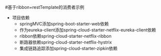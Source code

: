 #基于ribbon+restTemplate的消费者示例
* 项目依赖  
    * springMVC添加spring-boot-starter-web依赖  
    * 作为eureka-client添加spring-cloud-starter-netflix-eureka-client依赖  
    * ribbon依赖spring-cloud-starter-netflix-ribbon
    * 断路器依赖spring-cloud-starter-netflix-hystrix
    * 集成链路追踪添加spring-cloud-starter-zipkin依赖
